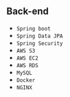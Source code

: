 ## Back-end
- `Spring boot`
- `Spring Data JPA`
- `Spring Security`
- `AWS S3`
- `AWS EC2`
- `AWS RDS`
- `MySQL`
- `Docker`
- `NGINX`
